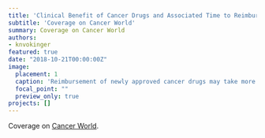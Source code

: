 ```yaml
---
title: 'Clinical Benefit of Cancer Drugs and Associated Time to Reimbursement'
subtitle: 'Coverage on Cancer World'
summary: Coverage on Cancer World
authors: 
- knvokinger
featured: true
date: "2018-10-21T00:00:00Z"
image:
  placement: 1
  caption: 'Reimbursement of newly approved cancer drugs may take more than one year'
  focal_point: ""
  preview_only: true
projects: []
---
```


Coverage on [Cancer World](https://cancerworld.net/news/reimbursement-of-newly-approved-cancer-drugs-may-take-more-than-one-year/). 
